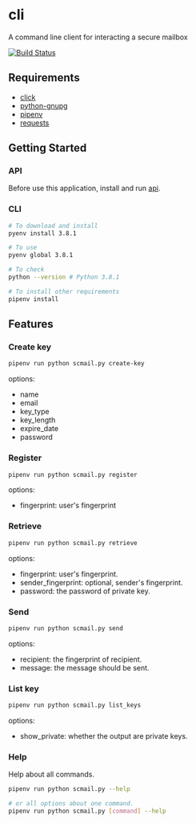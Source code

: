 # cli

A command line client for interacting a secure mailbox

[![Build Status](https://www.travis-ci.org/securemailbox/cli.svg?branch=develop)](https://www.travis-ci.org/securemailbox/cli)

## Requirements

- [click](https://click.palletsprojects.com/en/7.x/)
- [python-gnupg](https://pythonhosted.org/python-gnupg/)
- [pipenv](https://pipenv.pypa.io/en/latest/)
- [requests](https://requests.readthedocs.io/en/master/)

## Getting Started

### API

Before use this application, install and run [api](https://github.com/securemailbox/api).

### CLI

```bash
# To download and install
pyenv install 3.8.1

# To use
pyenv global 3.8.1

# To check
python --version # Python 3.8.1

# To install other requirements
pipenv install
```

## Features

### Create key

```bash
pipenv run python scmail.py create-key
```

options:

- name
- email
- key_type
- key_length
- expire_date
- password

### Register

```bash
pipenv run python scmail.py register
```

options:

- fingerprint: user's fingerprint

### Retrieve

```bash
pipenv run python scmail.py retrieve
```

options:

- fingerprint: user's fingerprint.
- sender_fingerprint: optional, sender's fingerprint.
- password: the password of private key.

### Send

```bash
pipenv run python scmail.py send
```

options:

- recipient: the fingerprint of recipient.
- message: the message should be sent.

### List key

```bash
pipenv run python scmail.py list_keys
```

options:

- show_private: whether the output are private keys.

### Help

Help about all commands.

```bash
pipenv run python scmail.py --help

# or all options about one command.
pipenv run python scmail.py [command] --help
```
